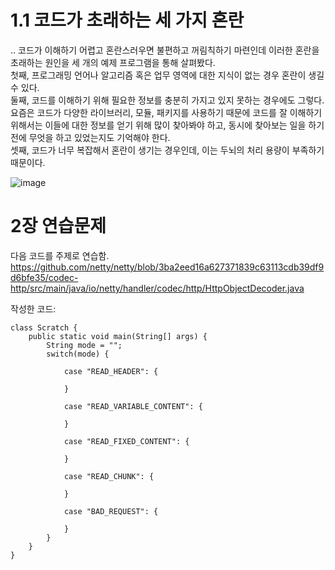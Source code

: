 # 1.1  코드가 초래하는 세 가지 혼란
.. 코드가 이해하기 어렵고 혼란스러우면 불편하고 꺼림칙하기 마련인데 이러한 혼란을 초래하는 원인을 세 개의 예제 프로그램을 통해 살펴봤다.   
첫째, 프로그래밍 언어나 알고리즘 혹은 업무 영역에 대한 지식이 없는 경우 혼란이 생길 수 있다.    
둘째, 코드를 이해하기 위해 필요한 정보를 충분히 가지고 있지 못하는 경우에도 그렇다. 요즘은 코드가 다양한 라이브러리, 모듈, 패키지를 사용하기 때문에 코드를 잘 이해하기 위해서는 이들에 
대한 정보를 얻기 위해 많이 찾아봐야 하고, 동시에 찾아보는 일을 하기 전에 무엇을 하고 있었는지도 기억해야 한다.   
셋째, 코드가 너무 복잡해서 혼란이 생기는 경우인데, 이는 두뇌의 처리 용량이 부족하기 때문이다.

![image](https://user-images.githubusercontent.com/31182783/188247991-fb41c880-5b93-42b2-99f2-4e1b05ce3dc8.png)



# 2장 연습문제

다음 코드를 주제로 연습함.    
https://github.com/netty/netty/blob/3ba2eed16a627371839c63113cdb39df9d6bfe35/codec-http/src/main/java/io/netty/handler/codec/http/HttpObjectDecoder.java    

작성한 코드:   
```
class Scratch {
    public static void main(String[] args) {
        String mode = "";
        switch(mode) {

            case "READ_HEADER": {

            }

            case "READ_VARIABLE_CONTENT": {

            }

            case "READ_FIXED_CONTENT": {

            }

            case "READ_CHUNK": {

            }
            
            case "BAD_REQUEST": {
                
            }
        }
    }
}
```
